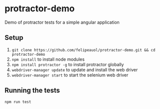 # protractor-demo

Demo of protractor tests for a simple angular application

## Setup

1. `git clone https://github.com/felipeauol/protractor-demo.git && cd protractor-demo`
2. `npm install` to install node modules
3. `npm install protractor -g` to install protractor globally
4. `webdriver-manager update` to update and install the web driver
5. `webdriver-manager start` to start the selenium web driver

## Running the tests

`npm run test`
